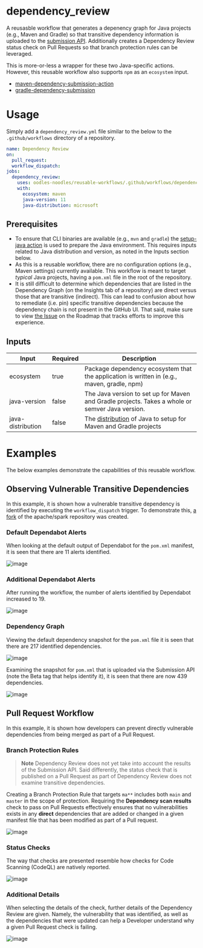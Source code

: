 # dependency_review

A reusasble workflow that generates a depenency graph for Java projects (e.g., Maven and Gradle) so that transitive dependency information is uploaded to the [submission API](https://docs.github.com/en/code-security/supply-chain-security/understanding-your-software-supply-chain/using-the-dependency-submission-api). Additionally creates a Dependency Review status check on Pull Requests so that branch protection rules can be leveraged.

This is more-or-less a wrapper for these two Java-specific actions. However, this reusable workflow also supports `npm` as an `ecosystem` input.
- [maven-dependency-submission-action](https://github.com/advanced-security/maven-dependency-submission-action)
- [gradle-dependency-submission](https://github.com/mikepenz/gradle-dependency-submission)


# Usage
Simply add a `dependency_review.yml` file similar to the below to the `.github/workflows` directory of a repository.

```yaml
name: Dependency Review
on:
  pull_request:
  workflow_dispatch:
jobs:
  dependency_review:
    uses: oodles-noodles/reusable-workflows/.github/workflows/dependency_review.yml@main
    with:
      ecosystem: maven
      java-version: 11
      java-distribution: microsoft
```

## Prerequisites
- To ensure that CLI binaries are available (e.g., `mvn` and `gradle`) the [setup-java action](https://github.com/actions/setup-java) is used to prepare the Java environment. This requires inputs related to Java distribution and version, as noted in the Inputs section below. 
- As this is a reusable workflow, there are no configuration options (e.g., Maven settings) currently available. This workflow is meant to target _typical_ Java projects, having a `pom.xml` file in the root of the repository.
- It is still difficult to determine which dependencies that are listed in the Dependency Graph (on the Insights tab of a repository) are direct versus those that are transitive (indirect). This can lead to confusion about how to remediate (i.e. pin) specific transitive dependencies because the dependency chain is not present in the GitHub UI. That said, make sure to view [the Issue](https://github.com/github/roadmap/issues/494) on the Roadmap that tracks efforts to improve this experience.

## Inputs
| Input     | Required | Description                                                                                |
|-----------|----------|--------------------------------------------------------------------------------------------|
| ecosystem | true     | Package dependency ecosystem that the application is written in (e.g., maven, gradle, npm) |
| java-version | false     | The Java version to set up for Maven and Gradle projects. Takes a whole or semver Java version. |
| java-distribution | false     | The [distribution](https://github.com/actions/setup-java#supported-distributions) of Java to setup for Maven and Gradle projects |


# Examples
The below examples demonstrate the capabilities of this reusable workflow.

## Observing Vulnerable Transitive Dependencies 
In this example, it is shown how a vulnerable transitive dependency is identified by executing the `workflow_dispatch` trigger. To demonstrate this, [a fork](https://github.com/oodles-noodles/spark) of the apache/spark repository was created.

### Default Dependabot Alerts
When looking at the default output of Dependabot for the `pom.xml` manifest, it is seen that there are 11 alerts identified.

![image](https://user-images.githubusercontent.com/107562400/221623539-e6a59e32-00a5-4395-8ff3-4656132086f1.png)


### Additional Dependabot Alerts
After running the workflow, the number of alerts identified by Dependabot increased to 19.

![image](https://user-images.githubusercontent.com/107562400/221627820-c547b4ed-d10d-47c2-ac01-08279cd11eab.png)


### Dependency Graph 
Viewing the default dependency snapshot for the `pom.xml` file it is seen that there are 217 identified dependencies.

![image](https://user-images.githubusercontent.com/107562400/221620926-259c5b6d-2920-48a6-839a-41e305858106.png)

Examining the snapshot for `pom.xml` that is uploaded via the Submission API (note the Beta tag that helps identify it), it is seen that there are now 439 dependencies.

![image](https://user-images.githubusercontent.com/107562400/221621049-8c349db8-c5c5-4230-aba3-e310377bae13.png)

## Pull Request Workflow
In this example, it is shown how developers can prevent directly vulnerable dependencies from being merged as part of a Pull Request.

### Branch Protection Rules
> **Note**
Dependency Review does not yet take into account the results of the Submission API. Said differently, the status check that is published on a Pull Request as part of Dependency Review does not examine transitive dependencies.

Creating a Branch Protection Rule that targets `ma**` includes both `main` and `master` in the scope of protection. Requiring the **Dependency scan results** check to pass on Pull Requests effectively ensures that no vulnerabilities exists in any **direct** dependencies that are added or changed in a given manifest file that has been modified as part of a Pull request.

![image](https://user-images.githubusercontent.com/107562400/221601613-e88aba40-d271-4aac-8031-de8adc35492e.png)

### Status Checks
The way that checks are presented resemble how checks for Code Scanning (CodeQL) are natively reported.

![image](https://user-images.githubusercontent.com/107562400/221601572-10730531-5454-42c2-92e9-60a751266641.png)

### Additional Details
When selecting the details of the check, further details of the Dependency Review are given. Namely, the vulnerability that was identified, as well as the dependencies that were updated can help a Developer understand why a given Pull Request check is failing. 

![image](https://user-images.githubusercontent.com/107562400/221601709-dae321b7-0901-4fb0-9c9b-714aee55afa7.png)
